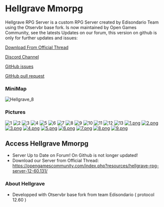 # Hellgrave Mmorpg

Hellgrave RPG Server is a custom RPG Server created by Edisondario Team using the Otservbr base fork.
Is now maintained by Open Games Community, see the latests Updates on our forum, this version on github is only for further updates and issues:

[Download From Official Thread](https://opengamescommunity.com/index.php?resources/hellgrave-rpg-server-12-60.131/)

[Discord Channel](https://discord.gg/QhPbQSAg)

[GitHub issues](https://github.com/open-games-community/Hellgrave-rpg/issues)

[GitHub pull request](https://github.com/open-games-community/hellgrave-rpg/pulls)


### MiniMap
![Hellgrave_8](https://user-images.githubusercontent.com/89811188/140897020-ce1a267c-c293-4f9e-9c81-ff0bb8c5c3c6.png)

### Pictures
![1](https://user-images.githubusercontent.com/89811188/160930527-650ff8bb-c827-4149-a2f9-b1bb4ea31eec.png)
![2](https://user-images.githubusercontent.com/89811188/160930546-f8a09965-b09e-440f-9766-91ccaf02ba33.png)
![3](https://user-images.githubusercontent.com/89811188/160930553-3e8c8367-0ae5-440f-a02b-b76bc0629a93.png)
![4](https://user-images.githubusercontent.com/89811188/160930570-6684f6bf-4e19-40f0-a501-001f51fd4920.png)
![5](https://user-images.githubusercontent.com/89811188/160930575-0c0725eb-540b-4efe-bbaa-d13787998283.png)
![6](https://user-images.githubusercontent.com/89811188/160930580-65d2c49c-c0fc-4fa8-bba0-558bf1ca12d2.png)
![7](https://user-images.githubusercontent.com/89811188/160930590-d4b2dc64-888b-489c-822f-132ef665e4f9.png)
![8](https://user-images.githubusercontent.com/89811188/160930599-dded9f35-2ec7-4f76-8860-527892ec9def.png)
![9](https://user-images.githubusercontent.com/89811188/160930603-5427d674-0708-48f5-a237-71d76517ef41.png)
![10](https://user-images.githubusercontent.com/89811188/160930607-f7ac57a5-3268-4b71-8dd7-84e712347772.png)
![11](https://user-images.githubusercontent.com/89811188/160930619-ea4ff8ca-698c-455b-8364-b6f50e6c6e46.png)
![12](https://user-images.githubusercontent.com/89811188/160930625-cd0ff192-b111-4332-8873-5e703b754ef9.png)
![13](https://user-images.githubusercontent.com/89811188/160930636-0fe9431b-a676-4036-93a6-b5f77ddcdca4.png)
[![1.png](https://i.postimg.cc/xTPtwGsQ/1.png)](https://postimg.cc/BXXTDF97)
[![2.png](https://i.postimg.cc/Z57jRbtD/2.png)](https://postimg.cc/ts6FvHgh)
[![3.png](https://i.postimg.cc/MGgD79G7/3.png)](https://postimg.cc/2qFhmFhy)
[![4.png](https://i.postimg.cc/br99j89g/4.png)](https://postimg.cc/YLjW15VL)
[![5.png](https://i.postimg.cc/Dyfqb9gV/5.png)](https://postimg.cc/hhwJk36M)
[![6.png](https://i.postimg.cc/HnzXhzTP/6.png)](https://postimg.cc/vx141WgW)
[![7.png](https://i.postimg.cc/3NY21VQv/7.png)](https://postimg.cc/TLNyYkwd)
[![8.png](https://i.postimg.cc/wxQXMqDc/8.png)](https://postimg.cc/WttFfPWh)
[![9.png](https://i.postimg.cc/fRTBD3F9/9.png)](https://postimg.cc/2VM4x5Ck)

## Access **Hellgrave Mmorpg**

  * Server Up to Date on Forum! On Github is not longer updated!
  * Download our Server from Official Thread: https://opengamescommunity.com/index.php?resources/hellgrave-rpg-server-12-60.131/
  

### About **Hellgrave**

 * Developped with Otservbr base fork from team Edisondario ( protocol 12.60 )
